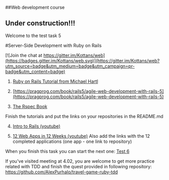 ##Web development course
 
## Under construction!!!

Welcome to the test task 5

#Server-Side Development with Ruby on Rails


[![Join the chat at https://gitter.im/Kottans/web](https://badges.gitter.im/Kottans/web.svg)](https://gitter.im/Kottans/web?utm_source=badge&utm_medium=badge&utm_campaign=pr-badge&utm_content=badge)

1. [Ruby on Rails Tutorial from Michael Hartl](https://www.railstutorial.org/book)

2. [https://pragprog.com/book/rails5/agile-web-development-with-rails-5](https://pragprog.com/book/rails5/agile-web-development-with-rails-5)

3. [The Rspec Book](https://pragprog.com/book/achbd/the-rspec-book)
    
Finish the tutorials and put the links on your repositories in the README.md

4. [Intro to Rails (youtube)](https://www.youtube.com/playlist?list=PL23ZvcdS3XPKnwg3lMv-JGNCn08kB0wsA)

5. [12 Web Apps in 12 Weeks (youtube)](https://www.youtube.com/playlist?list=PL23ZvcdS3XPLNdRYB_QyomQsShx59tpc-)
Also add the links with the 12 completed applications (one app - one link to repository)

When you finish this task you can start the next one:
[Test 6](https://github.com/Kottans/web/blob/master/README06.md)

If you've visited meeting at 4.02, you are welcome to get more practice related with TDD and finish the quest provided in following repository: https://github.com/AlexPurhalo/travel-game-ruby-tdd

